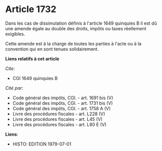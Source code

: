 # Article 1732

Dans les cas de dissimulation définis à l'article 1649 quinquies B il est dû une amende égale au double des droits, impôts ou
taxes réellement exigibles.

Cette amende est à la charge de toutes les parties à l'acte ou à la convention qui en sont tenues solidairement.

**Liens relatifs à cet article**

_Cite_:

  - CGI 1649 quinquies B

_Cité par_:

  - Code général des impôts, CGI. - art. 1691 bis (V)
  - Code général des impôts, CGI. - art. 1731 bis (V)
  - Code général des impôts, CGI. - art. 1758 A (V)
  - Livre des procédures fiscales - art. L228 (V)
  - Livre des procédures fiscales - art. L45 (V)
  - Livre des procédures fiscales - art. L80 E (V)

**Liens**:

  - HISTO: EDITION 1979-07-01
